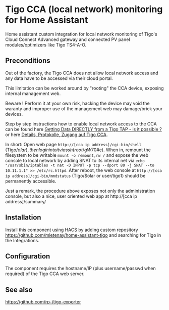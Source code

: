 # Tigo CCA (local network) monitoring for Home Assistant

Home assistant custom integration for local network monitoring of Tigo's Cloud Connect Advanced gateway and connected PV panel modules/optimizers like Tigo TS4-A-O.

## Preconditions

Out of the factory, the Tigo CCA does not allow local network access and any data have to be accessed via their cloud portal.

This limitation can be worked around by "rooting" the CCA device, exposing internal management web.

Beware ! Perform it at your own risk, hacking the device may void the waranty and improper use of the management web may damage/brick your devices.

Step by step instructions how to enable local network access to the CCA can be found here [Getting Data DIRECTLY from a Tigo TAP - is it possible ?](https://diysolarforum.com/threads/getting-data-directly-from-a-tigo-tap-is-it-possible.37414/page-2#post-1085251) or here [Details, Protokolle, Zugang auf Tigo CCA](https://www.photovoltaikforum.com/thread/149592-details-protokolle-zugang-auf-tigo-cca/?postID=3649832#post3649832).

In short:
Open web page `http://[cca ip address]/cgi-bin/shell` (Tigo/$olar), then login into it via ssh (root/gW$70#c). When in, remount the filesystem to be writable `mount -o remount,rw /` and expose the web console to local network by adding SNAT to its internal net via `echo "/usr/sbin/iptables -t nat -D INPUT -p tcp --dport 80 -j SNAT --to 10.11.1.1" >> /etc/rc.httpd`.
After reboot, the web console at `http://[cca ip address]/cgi-bin/mmdstatus` (Tigo/$olar or user/tigo1) should be permanently accessible.

Just a remark, the procedure above exposes not only the administration console, but also a nice, user oriented web app at http://[cca ip address]/summary/

## Installation

Install this component using HACS by adding custom repository https://github.com/mletenay/home-assistant-tigo and searching for Tigo in the Integrations.

## Configuration

The component requires the hostname/IP (plus username/passwd when required) of the Tigo CCA web server.

## See also

https://github.com/rp-/tigo-exporter
